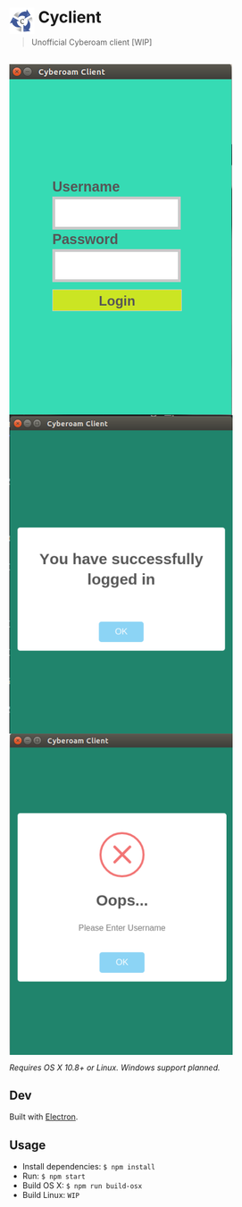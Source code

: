 # <img src="media/Icon.png" width="45" align="left">&nbsp;Cyclient

> Unofficial Cyberoam client [WIP]

<br>
<img src="media/screenshot.png" align="center">

<img src="media/login.png" width="400px" align="center">

<img src="media/error.png" width="400px" align="center">

*Requires OS X 10.8+ or Linux. Windows support planned.*

## Dev

Built with [Electron](http://electron.atom.io).

## Usage

- Install dependencies: `$ npm install`
- Run: `$ npm start`
- Build OS X: `$ npm run build-osx`
- Build Linux: `WIP`
